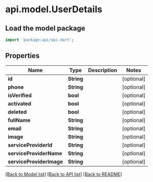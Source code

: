# api.model.UserDetails

## Load the model package
```dart
import 'package:api/api.dart';
```

## Properties
Name | Type | Description | Notes
------------ | ------------- | ------------- | -------------
**id** | **String** |  | [optional] 
**phone** | **String** |  | [optional] 
**isVerified** | **bool** |  | [optional] 
**activated** | **bool** |  | [optional] 
**deleted** | **bool** |  | [optional] 
**fullName** | **String** |  | [optional] 
**email** | **String** |  | [optional] 
**image** | **String** |  | [optional] 
**serviceProviderId** | **String** |  | [optional] 
**serviceProviderName** | **String** |  | [optional] 
**serviceProviderImage** | **String** |  | [optional] 

[[Back to Model list]](../README.md#documentation-for-models) [[Back to API list]](../README.md#documentation-for-api-endpoints) [[Back to README]](../README.md)


